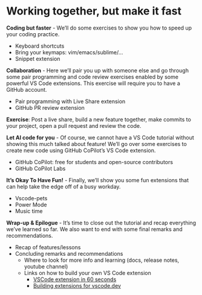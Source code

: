 # Working together, but make it fast

**Coding but faster** - We’ll do some exercises to show you how to speed up your coding practice.

- Keyboard shortcuts
- Bring your keymaps: vim/emacs/sublime/…
- Snippet extension

**Collaboration** - Here we’ll pair you up with someone else and go through some pair programming and code review exercises enabled by some powerful VS Code extensions. This exercise will require you to have a GitHub account.

- Pair programming with Live Share extension
- GitHub PR review extension

**Exercise**: Post a live share, build a new feature together, make commits to your project, open a pull request and review the code.

**Let AI code for you** - Of course, we cannot have a VS Code tutorial without showing this much talked about feature! We’ll go over some exercises to create new code using GitHub CoPilot’s VS Code extension.

- GitHub CoPilot: free for students and open-source contributors
- GitHub CoPilot Labs

**It’s Okay To Have Fun!** - Finally, we’ll show you some fun extensions that can help take the edge off of a busy workday.

- Vscode-pets
- Power Mode
- Music time

**Wrap-up & Epilogue** - It’s time to close out the tutorial and recap everything we’ve learned so far. We also want to end with some final remarks and recommendations.

- Recap of features/lessons
- Concluding remarks and recommendations
  - Where to look for more info and learning (docs, release notes, youtube channel)
  - Links on how to build your own VS Code extension
    - [VSCode extension in 60 seconds](https://www.youtube.com/watch?v=6r8pJjylmR4)
    - [Building extensions for vscode.dev](https://www.youtube.com/watch?v=sy3TUb_iVJM)
